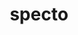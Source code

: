 ---
title: specto
ch: [r]
meaning: to watch
pos: verb
inf: spectare
secondppstem: spect
infend: are
thirdpp: spectavi
fourthpp: spectatus
conjugation: first
---